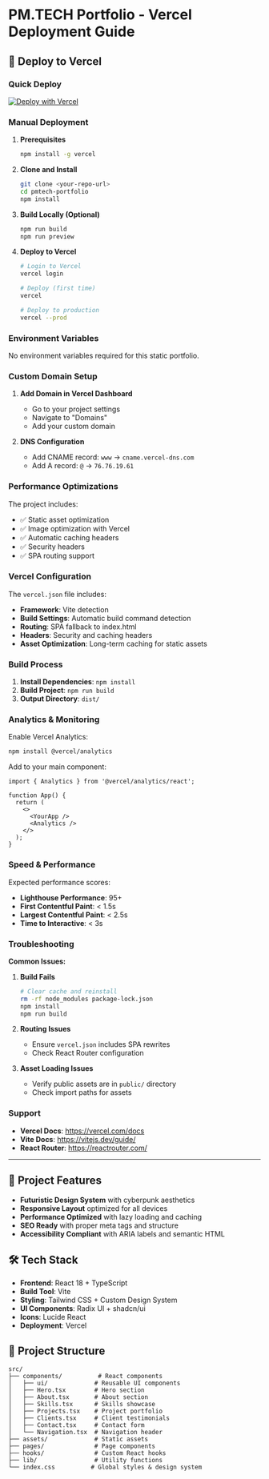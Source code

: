 # PM.TECH Portfolio - Vercel Deployment Guide

## 🚀 Deploy to Vercel

### Quick Deploy
[![Deploy with Vercel](https://vercel.com/button)](https://vercel.com/new/clone?repository-url=https://github.com/yourusername/pmtech-portfolio)

### Manual Deployment

1. **Prerequisites**
   ```bash
   npm install -g vercel
   ```

2. **Clone and Install**
   ```bash
   git clone <your-repo-url>
   cd pmtech-portfolio
   npm install
   ```

3. **Build Locally (Optional)**
   ```bash
   npm run build
   npm run preview
   ```

4. **Deploy to Vercel**
   ```bash
   # Login to Vercel
   vercel login
   
   # Deploy (first time)
   vercel
   
   # Deploy to production
   vercel --prod
   ```

### Environment Variables
No environment variables required for this static portfolio.

### Custom Domain Setup

1. **Add Domain in Vercel Dashboard**
   - Go to your project settings
   - Navigate to "Domains"
   - Add your custom domain

2. **DNS Configuration**
   - Add CNAME record: `www` → `cname.vercel-dns.com`
   - Add A record: `@` → `76.76.19.61`

### Performance Optimizations

The project includes:
- ✅ Static asset optimization
- ✅ Image optimization with Vercel
- ✅ Automatic caching headers
- ✅ Security headers
- ✅ SPA routing support

### Vercel Configuration

The `vercel.json` file includes:
- **Framework**: Vite detection
- **Build Settings**: Automatic build command detection
- **Routing**: SPA fallback to index.html
- **Headers**: Security and caching headers
- **Asset Optimization**: Long-term caching for static assets

### Build Process

1. **Install Dependencies**: `npm install`
2. **Build Project**: `npm run build`
3. **Output Directory**: `dist/`

### Analytics & Monitoring

Enable Vercel Analytics:
```bash
npm install @vercel/analytics
```

Add to your main component:
```tsx
import { Analytics } from '@vercel/analytics/react';

function App() {
  return (
    <>
      <YourApp />
      <Analytics />
    </>
  );
}
```

### Speed & Performance

Expected performance scores:
- **Lighthouse Performance**: 95+
- **First Contentful Paint**: < 1.5s
- **Largest Contentful Paint**: < 2.5s
- **Time to Interactive**: < 3s

### Troubleshooting

**Common Issues:**

1. **Build Fails**
   ```bash
   # Clear cache and reinstall
   rm -rf node_modules package-lock.json
   npm install
   npm run build
   ```

2. **Routing Issues**
   - Ensure `vercel.json` includes SPA rewrites
   - Check React Router configuration

3. **Asset Loading Issues**
   - Verify public assets are in `public/` directory
   - Check import paths for assets

### Support

- **Vercel Docs**: https://vercel.com/docs
- **Vite Docs**: https://vitejs.dev/guide/
- **React Router**: https://reactrouter.com/

---

## 🎨 Project Features

- **Futuristic Design System** with cyberpunk aesthetics
- **Responsive Layout** optimized for all devices
- **Performance Optimized** with lazy loading and caching
- **SEO Ready** with proper meta tags and structure
- **Accessibility Compliant** with ARIA labels and semantic HTML

## 🛠️ Tech Stack

- **Frontend**: React 18 + TypeScript
- **Build Tool**: Vite
- **Styling**: Tailwind CSS + Custom Design System
- **UI Components**: Radix UI + shadcn/ui
- **Icons**: Lucide React
- **Deployment**: Vercel

## 📁 Project Structure

```
src/
├── components/          # React components
│   ├── ui/             # Reusable UI components
│   ├── Hero.tsx        # Hero section
│   ├── About.tsx       # About section
│   ├── Skills.tsx      # Skills showcase
│   ├── Projects.tsx    # Project portfolio
│   ├── Clients.tsx     # Client testimonials
│   ├── Contact.tsx     # Contact form
│   └── Navigation.tsx  # Navigation header
├── assets/             # Static assets
├── pages/              # Page components
├── hooks/              # Custom React hooks
├── lib/                # Utility functions
└── index.css          # Global styles & design system
```